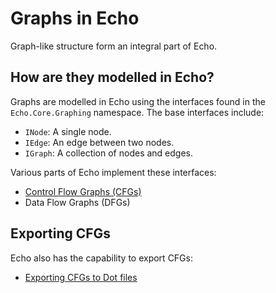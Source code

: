
Graphs in Echo
==============

Graph-like structure form an integral part of Echo.

How are they modelled in Echo?
------------------------------

Graphs are modelled in Echo using the interfaces found in the `Echo.Core.Graphing` namespace. The base interfaces include:
- `INode`: A single node.
- `IEdge`: An edge between two nodes.
- `IGraph`: A collection of nodes and edges.

Various parts of Echo implement these interfaces:
- [Control Flow Graphs (CFGs)](../Chapter3/README.md)
- Data Flow Graphs (DFGs)

Exporting CFGs
--------------

Echo also has the capability to export CFGs:

- [Exporting CFGs to Dot files](Dot.md)